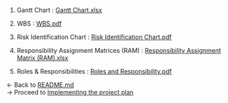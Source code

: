 1. Gantt Chart : [Gantt Chart.xlsx](https://github.com/maheshbabuwarman/OurAI-Sdn.-Bhd./files/7896520/Gantt.Chart.xlsx)

2. WBS : [WBS.pdf](https://github.com/maheshbabuwarman/OurAI-Sdn.-Bhd./files/7896533/WBS.pdf)

3. Risk Identification Chart : [Risk Identification Chart.pdf](https://github.com/maheshbabuwarman/OurAI-Sdn.-Bhd./files/7897199/Risk.Identification.Chart.pdf)
            
4. Responsibility Assignment Matrices (RAM) : [Responsibility Assignment Matrix (RAM).xlsx](https://github.com/maheshbabuwarman/OurAI-Sdn.-Bhd./files/7896574/Responsibility.Assignment.Matrix.RAM.xlsx)
        
5. Roles & Responsibilities : [Roles and Responsibility.pdf](https://github.com/maheshbabuwarman/OurAI-Sdn.-Bhd./files/7896563/Roles.and.Responsibility.pdf)

<- Back to [README.md](../README.md)<br/>
-> Proceed to [Implementing the project plan](Implementing%20the%20project%20plan.md)
      




